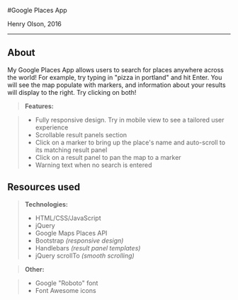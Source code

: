 #Google Places App

Henry Olson, 2016

----------


About
-------------


My Google Places App allows users to search for places anywhere across the world! For example, try typing in "pizza in portland" and hit Enter. You will see the map populate with markers, and information about your results will display to the right. Try clicking on both!

> **Features:**

> - Fully responsive design. Try in mobile view to see a tailored user experience
> - Scrollable result panels section
> - Click on a marker to bring up the place's name and auto-scroll to its matching result panel
> - Click on a result panel to pan the map to a marker
> - Warning text when no search is entered


Resources used
-------------------


> **Technologies:**
> 
> - HTML/CSS/JavaScript
> - jQuery
> - Google Maps Places API
> - Bootstrap  *(responsive design)*
> - Handlebars  *(result panel templates)*
> - jQuery scrollTo  *(smooth scrolling)*

> **Other:**

> - Google "Roboto" font
> - Font Awesome icons

